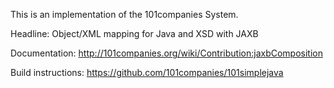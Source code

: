 This is an implementation of the 101companies System.

Headline: Object/XML mapping for Java and XSD with JAXB

Documentation: http://101companies.org/wiki/Contribution:jaxbComposition

Build instructions: https://github.com/101companies/101simplejava